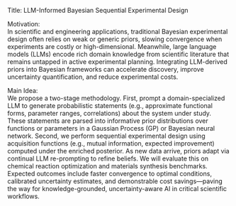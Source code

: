 Title: LLM-Informed Bayesian Sequential Experimental Design

Motivation:  
In scientific and engineering applications, traditional Bayesian experimental design often relies on weak or generic priors, slowing convergence when experiments are costly or high-dimensional. Meanwhile, large language models (LLMs) encode rich domain knowledge from scientific literature that remains untapped in active experimental planning. Integrating LLM-derived priors into Bayesian frameworks can accelerate discovery, improve uncertainty quantification, and reduce experimental costs.

Main Idea:  
We propose a two-stage methodology. First, prompt a domain-specialized LLM to generate probabilistic statements (e.g., approximate functional forms, parameter ranges, correlations) about the system under study. These statements are parsed into informative prior distributions over functions or parameters in a Gaussian Process (GP) or Bayesian neural network. Second, we perform sequential experimental design using acquisition functions (e.g., mutual information, expected improvement) computed under the enriched posterior. As new data arrive, priors adapt via continual LLM re-prompting to refine beliefs. We will evaluate this on chemical reaction optimization and materials synthesis benchmarks. Expected outcomes include faster convergence to optimal conditions, calibrated uncertainty estimates, and demonstrable cost savings—paving the way for knowledge-grounded, uncertainty-aware AI in critical scientific workflows.